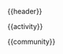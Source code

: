 <!-- HEADER -->
{{header}}

<!-- ACTIVITY GRAPH -->
{{activity}}

<!-- COMMUNITY STATS -->
{{community}}
